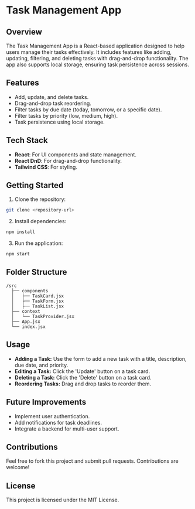 # Task Management App

## Overview
The Task Management App is a React-based application designed to help users manage their tasks effectively. It includes features like adding, updating, filtering, and deleting tasks with drag-and-drop functionality. The app also supports local storage, ensuring task persistence across sessions.

## Features
- Add, update, and delete tasks.
- Drag-and-drop task reordering.
- Filter tasks by due date (today, tomorrow, or a specific date).
- Filter tasks by priority (low, medium, high).
- Task persistence using local storage.

## Tech Stack
- **React**: For UI components and state management.
- **React DnD**: For drag-and-drop functionality.
- **Tailwind CSS**: For styling.

## Getting Started
1. Clone the repository:
```bash
git clone <repository-url>
```
2. Install dependencies:
```bash
npm install
```
3. Run the application:
```bash
npm start
```

## Folder Structure
```
/src
  ├── components
  │   ├── TaskCard.jsx
  │   ├── TaskForm.jsx
  │   ├── TaskList.jsx
  ├── context
  │   └── TaskProvider.jsx
  ├── App.jsx
  └── index.jsx
```

## Usage
- **Adding a Task:** Use the form to add a new task with a title, description, due date, and priority.
- **Editing a Task:** Click the 'Update' button on a task card.
- **Deleting a Task:** Click the 'Delete' button on a task card.
- **Reordering Tasks:** Drag and drop tasks to reorder them.

## Future Improvements
- Implement user authentication.
- Add notifications for task deadlines.
- Integrate a backend for multi-user support.

## Contributions
Feel free to fork this project and submit pull requests. Contributions are welcome!

## License
This project is licensed under the MIT License.
